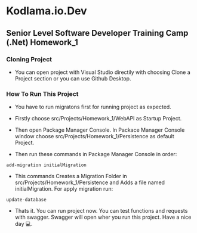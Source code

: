 # Kodlama.io.Dev

## Senior Level Software Developer Training Camp (.Net) Homework_1

### Cloning Project

- You can open project with Visual Studio directily with choosing Clone a Project section or you can use Github Desktop.

### How To Run This Project

- You have to run migratons first for running project as expected.

- Firstly choose src/Projects/Homework_1/WebAPI as Startup Project.

- Then open Package Manager Console. In Packace Manager Console window choose src/Projects/Homework_1/Persistence as default Project.

- Then run these commands in Package Manager Console in order:
```shell
add-migration initialMigration 
```
- This commands Creates a Migration Folder in src/Projects/Homework_1/Persistence and Adds a file named initialMigration. For apply migration run:

```shell
update-database
```

- Thats it. You can run project now. You can test functions and requests with swagger. Swagger will open wher you run this project. Have a nice day 💻.

